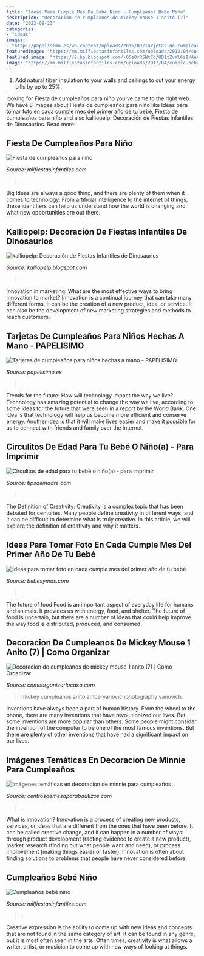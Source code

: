 ```yaml
---
title: "Ideas Para Cumple Mes De Bebe Niño ~ Cumpleaños Bebé Niño"
description: "Decoracion de cumpleanos de mickey mouse 1 anito (7)"
date: "2023-08-23"
categories:
- "ideas"
images:
- "http://papelisimo.es/wp-content/uploads/2015/09/Tarjetas-de-cumpleaños-para-niños-hechas-a-mano.jpg"
featuredImage: "https://mm.milfiestasinfantiles.com/uploads/2012/04/cumple-bebe-nino-tarta.jpg"
featured_image: "https://2.bp.blogspot.com/-05e8rR5NtCo/UD1tZvWl6iI/AAAAAAAAGac/OsbaybpX5ts/s1600/Decoración+de+Fiestas+Infantiles+de+Dinosaurios+2.jpg"
image: "https://mm.milfiestasinfantiles.com/uploads/2012/04/cumple-bebe-nino-tarta.jpg"
---
```



1. Add natural fiber insulation to your walls and ceilings to cut your energy bills by up to 25%.

	

		
looking for Fiesta de cumpleaños para niño you've came to the right web. We have 8 Images about Fiesta de cumpleaños para niño like Ideas para tomar foto en cada cumple mes del primer año de tu bebé, Fiesta de cumpleaños para niño and also kalliopelp: Decoración de Fiestas Infantiles de Dinosaurios. Read more:
		
    
## Fiesta De Cumpleaños Para Niño

<img loading=lazy src="https://mm.milfiestasinfantiles.com/uploads/2012/05/fiesta-cumpleanos-nino.jpg" onerror="this.onerror=null;this.src='https://tse2.mm.bing.net/th?id=OIP.iN4qPyYxuUnnSyas6dgH5AHaFl&amp;pid=15.1';" alt="Fiesta de cumpleaños para niño">

_Source: milfiestasinfantiles.com_

>. 

	

Big Ideas are always a good thing, and there are plenty of them when it comes to technology. From artificial intelligence to the internet of things, these identifiers can help us understand how the world is changing and what new opportunities are out there.

    
## Kalliopelp: Decoración De Fiestas Infantiles De Dinosaurios

<img loading=lazy src="https://2.bp.blogspot.com/-05e8rR5NtCo/UD1tZvWl6iI/AAAAAAAAGac/OsbaybpX5ts/s1600/Decoración+de+Fiestas+Infantiles+de+Dinosaurios+2.jpg" onerror="this.onerror=null;this.src='https://tse3.mm.bing.net/th?id=OIP.D37PK2OwkvLyJ2kCFwdeCwHaFP&amp;pid=15.1';" alt="kalliopelp: Decoración de Fiestas Infantiles de Dinosaurios">

_Source: kalliopelp.blogspot.com_

>. 

	

Innovation in marketing: What are the most effective ways to bring innovation to market?
Innovation is a continual journey that can take many different forms. It can be the creation of a new product, idea, or service. It can also be the development of new marketing strategies and methods to reach customers.

    
## Tarjetas De Cumpleaños Para Niños Hechas A Mano - PAPELISIMO

<img loading=lazy src="http://papelisimo.es/wp-content/uploads/2015/09/Tarjetas-de-cumpleaños-para-niños-hechas-a-mano.jpg" onerror="this.onerror=null;this.src='https://tse2.mm.bing.net/th?id=OIP.n528N8G9EdLK82QDloECKQHaK5&amp;pid=15.1';" alt="Tarjetas de cumpleaños para niños hechas a mano - PAPELISIMO">

_Source: papelisimo.es_

>. 

	

Trends for the future: How will technology impact the way we live?
Technology has amazing potential to change the way we live, according to some ideas for the future that were seen in a report by the World Bank. One idea is that technology will help us become more efficient and conserve energy. Another idea is that it will make lives easier and make it possible for us to connect with friends and family over the internet.

    
## Circulitos De Edad Para Tu Bebé O Niño(a) - Para Imprimir

<img loading=lazy src="https://tipsdemadre.com/wp-content/uploads/2015/09/circulo_nina01_mes.jpg" onerror="this.onerror=null;this.src='https://tse4.mm.bing.net/th?id=OIP.RxW-RlXLxBL52lJqXSl5WgHaJl&amp;pid=15.1';" alt="Circulitos de edad para tu bebé o niño(a) - para imprimir">

_Source: tipsdemadre.com_

>. 

	

The Definition of Creativity:
Creativity is a complex topic that has been debated for centuries. Many people define creativity in different ways, and it can be difficult to determine what is truly creative. In this article, we will explore the definition of creativity and why it matters.

    
## Ideas Para Tomar Foto En Cada Cumple Mes Del Primer Año De Tu Bebé

<img loading=lazy src="https://i.blogs.es/ecde1a/foto-mes-bebe/original.png" onerror="this.onerror=null;this.src='https://tse1.mm.bing.net/th?id=OIP.1P8YhGfgom2ejAejTyx7fQHaE0&amp;pid=15.1';" alt="Ideas para tomar foto en cada cumple mes del primer año de tu bebé">

_Source: bebesymas.com_

>. 

	

The future of food
Food is an important aspect of everyday life for humans and animals. It provides us with energy, food, and shelter. The future of food is uncertain, but there are a number of ideas that could help improve the way food is distributed, produced, and consumed.

    
## Decoracion De Cumpleanos De Mickey Mouse 1 Anito (7) | Como Organizar

<img loading=lazy src="https://comoorganizarlacasa.com/wp-content/uploads/2015/11/Decoracion-de-cumpleanos-de-mickey-mouse-1-anito-7.jpg" onerror="this.onerror=null;this.src='https://tse1.mm.bing.net/th?id=OIP.fB6WF60F7MZObdoDRarnIQHaLH&amp;pid=15.1';" alt="Decoracion de cumpleanos de mickey mouse 1 anito (7) | Como Organizar">

_Source: comoorganizarlacasa.com_

>mickey cumpleanos anito amberyanovichphotography yanovich. 

	

Inventions have always been a part of human history. From the wheel to the phone, there are many inventions that have revolutionized our lives. But some inventions are more popular than others. Some people might consider the invention of the computer to be one of the most famous inventions. But there are plenty of other inventions that have had a significant impact on our lives.

    
## Imágenes Temáticas En Decoracion De Minnie Para Cumpleaños

<img loading=lazy src="https://centrosdemesaparabautizos.com/wp-content/uploads/2016/09/decoracion-de-minnie-para-cumpleaños-tematicos.jpg" onerror="this.onerror=null;this.src='https://tse3.mm.bing.net/th?id=OIP.vXWUjTFbjQEuhf4Qas0khwHaJU&amp;pid=15.1';" alt="Imágenes temáticas en decoracion de minnie para cumpleaños">

_Source: centrosdemesaparabautizos.com_

>. 

	

What is innovation?
Innovation is a process of creating new products, services, or ideas that are different from the ones that have been before. It can be called creative change, and it can happen in a number of ways: through product development (racting evidence to create a new product), market research (finding out what people want and need), or process improvement (making things easier or faster). Innovation is often about finding solutions to problems that people have never considered before.

    
## Cumpleaños Bebé Niño

<img loading=lazy src="https://mm.milfiestasinfantiles.com/uploads/2012/04/cumple-bebe-nino-tarta.jpg" onerror="this.onerror=null;this.src='https://tse3.mm.bing.net/th?id=OIP.mQT9jJevGayM9EpHDI8InQAAAA&amp;pid=15.1';" alt="Cumpleaños bebé niño">

_Source: milfiestasinfantiles.com_

>. 

	

Creative expression is the ability to come up with new ideas and concepts that are not found in the same category of art. It can be found in any genre, but it is most often seen in the arts. Often times, creativity is what allows a writer, artist, or musician to come up with new ways of looking at things.

